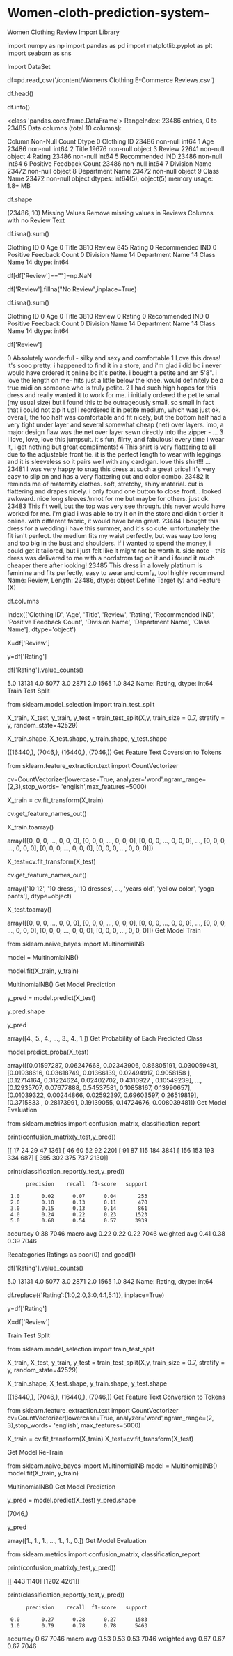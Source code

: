 # Women-cloth-prediction-system-
Women Clothing Review Import Library

import numpy as np import pandas as pd import matplotlib.pyplot as plt import seaborn as sns

Import DataSet

df=pd.read_csv('/content/Womens Clothing E-Commerce Reviews.csv')

df.head()

df.info()

<class 'pandas.core.frame.DataFrame'> RangeIndex: 23486 entries, 0 to 23485 Data columns (total 10 columns):

Column Non-Null Count Dtype
0 Clothing ID 23486 non-null int64 1 Age 23486 non-null int64 2 Title 19676 non-null object 3 Review 22641 non-null object 4 Rating 23486 non-null int64 5 Recommended IND 23486 non-null int64 6 Positive Feedback Count 23486 non-null int64 7 Division Name 23472 non-null object 8 Department Name 23472 non-null object 9 Class Name 23472 non-null object dtypes: int64(5), object(5) memory usage: 1.8+ MB

df.shape

(23486, 10) Missing Values Remove missing values in Reviews Columns with no Review Text

df.isna().sum()

Clothing ID 0 Age 0 Title 3810 Review 845 Rating 0 Recommended IND 0 Positive Feedback Count 0 Division Name 14 Department Name 14 Class Name 14 dtype: int64

df[df['Review']==""]=np.NaN

df['Review'].fillna("No Review",inplace=True)

df.isna().sum()

Clothing ID 0 Age 0 Title 3810 Review 0 Rating 0 Recommended IND 0 Positive Feedback Count 0 Division Name 14 Department Name 14 Class Name 14 dtype: int64

df['Review']

0 Absolutely wonderful - silky and sexy and comfortable 1 Love this dress! it's sooo pretty. i happened to find it in a store, and i'm glad i did bc i never would have ordered it online bc it's petite. i bought a petite and am 5'8". i love the length on me- hits just a little below the knee. would definitely be a true midi on someone who is truly petite. 2 I had such high hopes for this dress and really wanted it to work for me. i initially ordered the petite small (my usual size) but i found this to be outrageously small. so small in fact that i could not zip it up! i reordered it in petite medium, which was just ok. overall, the top half was comfortable and fit nicely, but the bottom half had a very tight under layer and several somewhat cheap (net) over layers. imo, a major design flaw was the net over layer sewn directly into the zipper - ... 3 I love, love, love this jumpsuit. it's fun, flirty, and fabulous! every time i wear it, i get nothing but great compliments! 4 This shirt is very flattering to all due to the adjustable front tie. it is the perfect length to wear with leggings and it is sleeveless so it pairs well with any cardigan. love this shirt!!! ...
23481 I was very happy to snag this dress at such a great price! it's very easy to slip on and has a very flattering cut and color combo. 23482 It reminds me of maternity clothes. soft, stretchy, shiny material. cut is flattering and drapes nicely. i only found one button to close front... looked awkward. nice long sleeves.\nnot for me but maybe for others. just ok. 23483 This fit well, but the top was very see through. this never would have worked for me. i'm glad i was able to try it on in the store and didn't order it online. with different fabric, it would have been great. 23484 I bought this dress for a wedding i have this summer, and it's so cute. unfortunately the fit isn't perfect. the medium fits my waist perfectly, but was way too long and too big in the bust and shoulders. if i wanted to spend the money, i could get it tailored, but i just felt like it might not be worth it. side note - this dress was delivered to me with a nordstrom tag on it and i found it much cheaper there after looking! 23485 This dress in a lovely platinum is feminine and fits perfectly, easy to wear and comfy, too! highly recommend! Name: Review, Length: 23486, dtype: object Define Target (y) and Feature (X)

df.columns

Index(['Clothing ID', 'Age', 'Title', 'Review', 'Rating', 'Recommended IND', 'Positive Feedback Count', 'Division Name', 'Department Name', 'Class Name'], dtype='object')

X=df['Review']

y=df['Rating']

df['Rating'].value_counts()

5.0 13131 4.0 5077 3.0 2871 2.0 1565 1.0 842 Name: Rating, dtype: int64 Train Test Split

from sklearn.model_selection import train_test_split

X_train, X_test, y_train, y_test = train_test_split(X,y, train_size = 0.7, stratify = y, random_state=42529)

X_train.shape, X_test.shape, y_train.shape, y_test.shape

((16440,), (7046,), (16440,), (7046,)) Get Feature Text Coversion to Tokens

from sklearn.feature_extraction.text import CountVectorizer

cv=CountVectorizer(lowercase=True, analyzer='word',ngram_range=(2,3),stop_words= 'english',max_features=5000)

X_train = cv.fit_transform(X_train)

cv.get_feature_names_out()

X_train.toarray()

array([[0, 0, 0, ..., 0, 0, 0], [0, 0, 0, ..., 0, 0, 0], [0, 0, 0, ..., 0, 0, 0], ..., [0, 0, 0, ..., 0, 0, 0], [0, 0, 0, ..., 0, 0, 0], [0, 0, 0, ..., 0, 0, 0]])

X_test=cv.fit_transform(X_test)

cv.get_feature_names_out()

array(['10 12', '10 dress', '10 dresses', ..., 'years old', 'yellow color', 'yoga pants'], dtype=object)

X_test.toarray()

array([[0, 0, 0, ..., 0, 0, 0], [0, 0, 0, ..., 0, 0, 0], [0, 0, 0, ..., 0, 0, 0], ..., [0, 0, 0, ..., 0, 0, 0], [0, 0, 0, ..., 0, 0, 0], [0, 0, 0, ..., 0, 0, 0]]) Get Model Train

from sklearn.naive_bayes import MultinomialNB

model = MultinomialNB()

model.fit(X_train, y_train)

MultinomialNB() Get Model Prediction

y_pred = model.predict(X_test)

y.pred.shape

y_pred

array([4., 5., 4., ..., 3., 4., 1.]) Get Probability of Each Predicted Class

model.predict_proba(X_test)

array([[0.01597287, 0.06247668, 0.02343906, 0.86805191, 0.03005948], [0.01938616, 0.03618749, 0.01366139, 0.02494917, 0.9058158 ], [0.12714164, 0.31224624, 0.02402702, 0.4310927 , 0.10549239], ..., [0.12935707, 0.07677888, 0.54537581, 0.10858167, 0.13990657], [0.01039322, 0.00244866, 0.02592397, 0.69603597, 0.26519819], [0.3715833 , 0.28173991, 0.19139055, 0.14724676, 0.00803948]]) Get Model Evaluation

from sklearn.metrics import confusion_matrix, classification_report

print(confusion_matrix(y_test,y_pred))

[[ 17 24 29 47 136] [ 46 60 52 92 220] [ 91 87 115 184 384] [ 156 153 193 334 687] [ 395 302 375 737 2130]]

print(classification_report(y_test,y_pred))

          precision    recall  f1-score   support

     1.0       0.02      0.07      0.04       253
     2.0       0.10      0.13      0.11       470
     3.0       0.15      0.13      0.14       861
     4.0       0.24      0.22      0.23      1523
     5.0       0.60      0.54      0.57      3939

accuracy                           0.38      7046
macro avg 0.22 0.22 0.22 7046 weighted avg 0.41 0.38 0.39 7046

Recategories Ratings as poor(0) and good(1)

df['Rating'].value_counts()

5.0 13131 4.0 5077 3.0 2871 2.0 1565 1.0 842 Name: Rating, dtype: int64

df.replace({'Rating':{1:0,2:0,3:0,4:1,5:1}}, inplace=True)

y=df['Rating']

X=df['Review']

Train Test Split

from sklearn.model_selection import train_test_split

X_train, X_test, y_train, y_test = train_test_split(X,y, train_size = 0.7, stratify = y, random_state=42529)

X_train.shape, X_test.shape, y_train.shape, y_test.shape

((16440,), (7046,), (16440,), (7046,)) Get Feature Text Conversion to Tokens

from sklearn.feature_extraction.text import CountVectorizer cv=CountVectorizer(lowercase=True, analyzer='word',ngram_range=(2, 3),stop_words= 'english', max_features=5000)

X_train = cv.fit_transform(X_train) X_test=cv.fit_transform(X_test)

Get Model Re-Train

from sklearn.naive_bayes import MultinomialNB model = MultinomialNB() model.fit(X_train, y_train)

MultinomialNB() Get Model Prediction

y_pred = model.predict(X_test) y_pred.shape

(7046,)

y_pred

array([1., 1., 1., ..., 1., 1., 0.]) Get Model Evaluation

from sklearn.metrics import confusion_matrix, classification_report

print(confusion_matrix(y_test,y_pred))

[[ 443 1140] [1202 4261]]

print(classification_report(y_test,y_pred))

          precision    recall  f1-score   support

     0.0       0.27      0.28      0.27      1583
     1.0       0.79      0.78      0.78      5463

accuracy                           0.67      7046
macro avg 0.53 0.53 0.53 7046 weighted avg 0.67 0.67 0.67 7046
